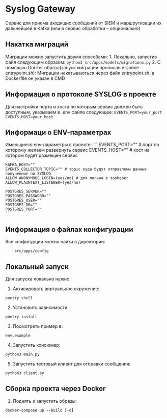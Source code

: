 # Syslog Gateway

Сервис для приема входящих сообщений от SIEM и маршрутизации их дальнейшей в Kafka (или в сервис обработки – опционально)

## Накатка миграций
Миграции можно запустить двумя способами:
    1. Локально, запустив файл следующим образом:
        ```
        python3 src/apps/models/migrations.py
        ```
    2. С помощью Docker образа(запуск миграции прописан в файле entrypoint.sh):
        Миграции накатываються через файл entrypoint.sh, в Dockerfile он указан в CMD

## Информация о протоколе SYSLOG в проекте
Для настройки порта и хоста по которым сервис должен быть доступным, указываем в .env файле следующее:
    ```
    EVENTS_PORT=your_port
    EVENTS_HOST=your_host
    ```

## Информаци о ENV-параметрах
Имеющиеся env-параметры в проекте:
    ```
    EVENTS_PORT="" # порт по которому желаем развернуть сервис
    EVENTS_HOST="" # хост на котором будет размещен сервис

    KAFKA_HOST=""
    EVENTS_COLLECTOR_TOPIC="" # topic куда будут отправлены данные полученные по SYSLOG
    ALLOW_ANONYMOUS_LOGIN=(yes/no) # для логина в zookeper
    ALLOW_PLAINTEXT_LISTENER=(yes/no)

    POSTGRES_SERVER=""
    POSTGRES_PASSWORD=""
    POSTGRES_USER=""
    POSTGRES_DB=""
    POSTGRES_PORT=""
    ```

## Информация о файлах конфигурации
Все конфигурции можно найти в директории:
```
    src/apps/config
```

## Локальный запуск

Для запуска локально нужно:
1. Активировать виртуальное окружение: 
```
poetry shell
```
2. Установить зависимости: 
```
poetry install
```
3. Посмотреть пример в: 
```
env.example
```
4. Запустить консюмер: 
``` 
python3 main.py
```
5. Запустить тестовый клиент для отправки сообщения:
```
python3 client.py
```

## Сборка проекта через Docker
1. Поднять и запустить образы:
```
docker-compose up --build [-d]
```